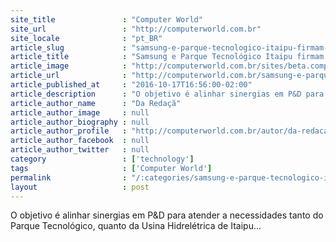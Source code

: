 ```yaml
---
site_title               : "Computer World"
site_url                 : "http://computerworld.com.br"
site_locale              : "pt_BR"
article_slug             : "samsung-e-parque-tecnologico-itaipu-firmam-parceria-em-projeto-de-inovacao"
article_title            : "Samsung e Parque Tecnológico Itaipu firmam parceria em projeto de inovação"
article_image            : "http://computerworld.com.br/sites/beta.computerworld.com.br/files/news_articles/itaipu_binacional_acordo_0.jpg"
article_url              : "http://computerworld.com.br/samsung-e-parque-tecnologico-itaipu-firmam-parceria-em-projeto-de-inovacao"
article_published_at     : "2016-10-17T16:56:00-02:00"
article_description      : "O objetivo é alinhar sinergias em P&D para atender a necessidades tanto do Parque Tecnológico, quanto da Usina Hidrelétrica de Itaipu..."
article_author_name      : "Da Redaçã"
article_author_image     : null
article_author_biography : null
article_author_profile   : "http://computerworld.com.br/autor/da-redacao"
article_author_facebook  : null
article_author_twitter   : null
category                 : ['technology']
tags                     : ['Computer World']
permalink                : "/:categories/samsung-e-parque-tecnologico-itaipu-firmam-parceria-em-projeto-de-inovacao/"
layout                   : post
---
```


O objetivo é alinhar sinergias em P&D para atender a necessidades tanto do Parque Tecnológico, quanto da Usina Hidrelétrica de Itaipu...
